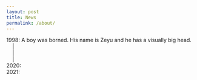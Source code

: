 ```yaml
---
layout: post
title: News
permalink: /about/
---
```


1998: A boy was borned. His name is Zeyu and he has a visually big head.
<br>
&nbsp;&nbsp;&nbsp;&nbsp;|
<br>
&nbsp;&nbsp;&nbsp;&nbsp;|
<br>
&nbsp;&nbsp;&nbsp;&nbsp;|
<br>
2020: 
<br>
2021: